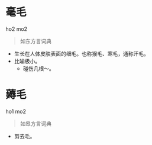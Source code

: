 # 毫毛
ho2 mo2
> 如东方言词典
- 生长在人体皮肤表面的细毛。也称猴毛、寒毛，通称汗毛。
- 比喻极小。
  - 碰伤几根～。

# 薅毛
ho1 mo2
> 如皋方言词典
- 剪去毛。
